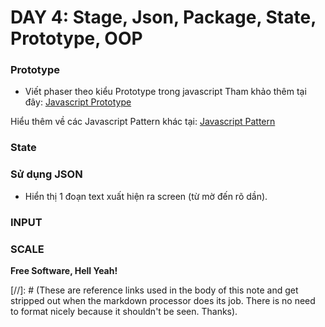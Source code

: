 # DAY 4: Stage, Json, Package, State, Prototype, OOP

### Prototype
*  Viết phaser theo kiểu Prototype trong javascript
Tham khảo thêm tại đây: [Javascript Prototype]

Hiểu thêm về các Javascript Pattern khác tại: [Javascript Pattern]

### State

### Sử dụng JSON


* Hiển thị 1 đoạn text xuất hiện ra screen (từ mờ đến rõ dần).

### INPUT
### SCALE

**Free Software, Hell Yeah!**

[//]: # (These are reference links used in the body of this note and get stripped out when the markdown processor does its job. There is no need to format nicely because it shouldn't be seen. Thanks).

[Javascript Prototype]: <http://tobyho.com/2010/11/22/javascript-constructors-and/>
[Javascript Pattern]: <https://scotch.io/bar-talk/4-javascript-design-patterns-you-should-know>
